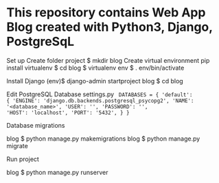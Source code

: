 # This repository contains Web App Blog created with Python3, Django, PostgreSqL 


 Set up
 Create folder project
 $ mkdir blog
 Create virtual environment
 pip install virtualenv
 $ cd blog
 $ virtualenv env
 $ . env/bin/activate
 
 Install Django
 (env)$ django-admin startproject blog
 $ cd blog

 Edit PostgreSQL Database settings.py
 <code>
 DATABASES = {
    'default': {
        'ENGINE': 'django.db.backends.postgresql_psycopg2',
        'NAME': '<database_name>',
        'USER': '<username>',
        'PASSWORD': '<password>',
        'HOST': 'localhost',
        'PORT': '5432',
    }
 }
 </code>

 Database migrations
 
 blog $ python manage.py makemigrations
 blog $ python manage.py migrate

 Run project

 blog $ python manage.py runserver
 
